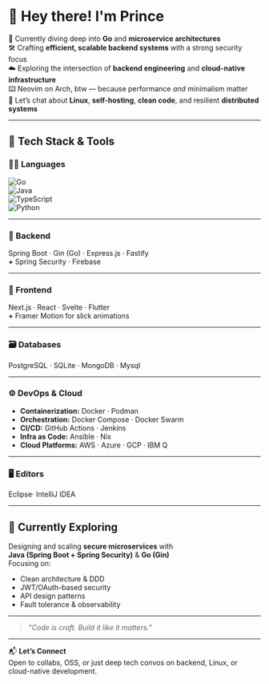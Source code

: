 # 👋 Hey there! I'm Prince

🔭 Currently diving deep into **Go** and **microservice architectures**  
🛠️ Crafting **efficient, scalable backend systems** with a strong security focus  
☁️ Exploring the intersection of **backend engineering** and **cloud-native infrastructure**  
⌨️ Neovim on Arch, btw — because performance *and* minimalism matter  
💬 Let’s chat about **Linux**, **self-hosting**, **clean code**, and resilient **distributed systems**

---

## 🧠 Tech Stack & Tools

### 👨‍💻 Languages  
![Go](https://img.shields.io/badge/-Go-00ADD8?logo=go&logoColor=white)  
![Java](https://img.shields.io/badge/-Java-007396?logo=java&logoColor=white)  
![TypeScript](https://img.shields.io/badge/-TypeScript-3178C6?logo=typescript&logoColor=white)  
![Python](https://img.shields.io/badge/-Python-3776AB?logo=python&logoColor=white)

---

### 🧰 Backend  
Spring Boot · Gin (Go) · Express.js · Fastify  
**+** Spring Security · Firebase

---

### 🎨 Frontend  
Next.js · React · Svelte · Flutter  
**+** Framer Motion for slick animations

---

### 🗃️ Databases  
PostgreSQL · SQLite · MongoDB · Mysql

---

### ⚙️ DevOps & Cloud  
- **Containerization:** Docker · Podman  
- **Orchestration:** Docker Compose · Docker Swarm  
- **CI/CD:** GitHub Actions · Jenkins  
- **Infra as Code:** Ansible · Nix  
- **Cloud Platforms:** AWS · Azure · GCP  · IBM Q

---

### 🖥️ Editors  
Eclipse· IntelliJ IDEA

---

## 🚀 Currently Exploring
Designing and scaling **secure microservices** with  
**Java (Spring Boot + Spring Security)** & **Go (Gin)**  
Focusing on:
- Clean architecture & DDD
- JWT/OAuth-based security
- API design patterns
- Fault tolerance & observability

---

> _“Code is craft. Build it like it matters.”_

---

📬 **Let’s Connect**  
Open to collabs, OSS, or just deep tech convos on backend, Linux, or cloud-native development.

